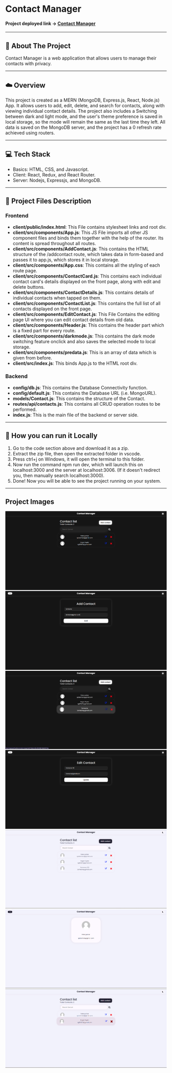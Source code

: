 # Contact Manager

#### Project deployed link -> [Contact Manager](https://contact-manager-mern-stack.herokuapp.com/)

---

## :pencil: About The Project

Contact Manager is a web application that allows users to manage their contacts with privacy.

---

## :cloud: Overview

This project is created as a MERN (MongoDB, Express.js, React, Node.js) App. It allows users to add, edit, delete, and search for contacts, along with viewing individual contact details. The project also includes a Switching between dark and light mode, and the user's theme preference is saved in local storage, so the mode will remain the same as the last time they left. All data is saved on the MongoDB server, and the project has a 0 refresh rate achieved using routers.

---

## 💻 Tech Stack

- Basics: HTML, CSS, and Javascript.
- Client: React, Redux, and React Router.
- Server: Nodejs, Expressjs, and MongoDB.

---

## :floppy_disk: Project Files Description

### Frontend

- **client/public/index.html**: This File contains stylesheet links and root div.
- **client/src/components/App.js**: This JS File imports all other JS component files and binds them together with the help of the router. Its content is spread throughout all routes.
- **client/src/components/AddContact.js**: This contains the HTML structure of the /addcontact route, which takes data in form-based and passes it to app.js, which stores it in local storage.
- **client/src/components/App.css**: This contains all the styling of each route page.
- **client/src/components/ContactCard.js**: This contains each individual contact card's details displayed on the front page, along with edit and delete buttons.
- **client/src/components/ContactDetails.js**: This contains details of individual contacts when tapped on them.
- **client/src/components/ContactList.js**: This contains the full list of all contacts displayed on the front page.
- **client/src/components/EditContact.js**: This File Contains the editing page UI where you can edit contact details from old data.
- **client/src/components/Header.js**: This contains the header part which is a fixed part for every route.
- **client/src/components/darkmode.js**: This contains the dark mode switching feature onclick and also saves the selected mode to local storage.
- **client/src/components/predata.js**: This is an array of data which is given from before.
- **client/src/index.js**: This binds App.js to the HTML root div.

### Backend

- **config/db.js**: This contains the Database Connectivity function.
- **config/default.js**: This contains the Database URL (i.e. MongoURL).
- **models/Contact.js**: This contains the structure of the Contact.
- **routes/api/contacts.js**: This contains all CRUD operation routes to be performed.
- **index.js**: This is the main file of the backend or server side.

---

## 📼 How you can run it Locally

1. Go to the code section above and download it as a zip.
2. Extract the zip file, then open the extracted folder in vscode.
3. Press ctrl+j on Windows, it will open the terminal to this folder.
4. Now run the command npm run dev, which will launch this on localhost:3000 and the server at localhost:3006. (If it doesn't redirect you, then manually search localhost:3000).
5. Done! Now you will be able to see the project running on your system.

---

## Project Images

![Contact Manager](client/images/1_1.png)
![Contact Manager](client/images/1_2.png)
![Contact Manager](client/images/1_3.png)
![Contact Manager](client/images/1_4.png)
![Contact Manager](client/images/1_5.png)
![Contact Manager](client/images/1_6.png)
![Contact Manager](client/images/1_7.png)

